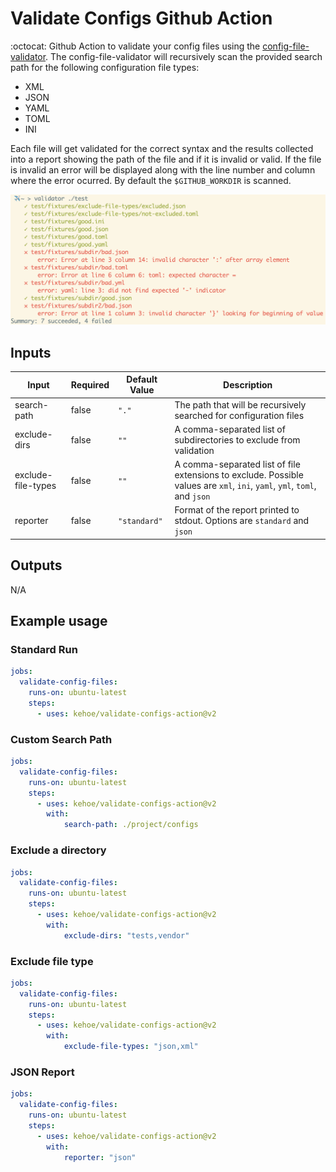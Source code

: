 # Validate Configs Github Action

:octocat: Github Action to validate your config files using the [config-file-validator](https://github.com/Boeing/config-file-validator). The config-file-validator will recursively scan the provided search path for the following configuration file types:

* XML
* JSON
* YAML
* TOML
* INI

Each file will get validated for the correct syntax and the results collected into a report showing the path of the file and if it is invalid or valid. If the file is invalid an error will be displayed along with the line number and column where the error ocurred. By default the `$GITHUB_WORKDIR` is scanned.

![Standard Run](./img/standard_run.png)

## Inputs

| Input              | Required | Default Value | Description |
| ------------------ | -------- | ------------- | ----------- |
| search-path        | false    | `"."`         | The path that will be recursively searched for configuration files |
| exclude-dirs       | false    | `""`          | A comma-separated list of subdirectories to exclude from validation |
| exclude-file-types | false    | `""`          | A comma-separated list of file extensions to exclude. Possible values are `xml`, `ini`, `yaml`, `yml`, `toml`, and `json` |
| reporter           | false    | `"standard"`   | Format of the report printed to stdout. Options are `standard` and `json` |


## Outputs

N/A

## Example usage

### Standard Run

```yml
jobs:
  validate-config-files:
    runs-on: ubuntu-latest
    steps:
      - uses: kehoe/validate-configs-action@v2
```

### Custom Search Path

```yml
jobs:
  validate-config-files:
    runs-on: ubuntu-latest
    steps:
      - uses: kehoe/validate-configs-action@v2
        with:
            search-path: ./project/configs
```

### Exclude a directory

```yml
jobs:
  validate-config-files:
    runs-on: ubuntu-latest
    steps:
      - uses: kehoe/validate-configs-action@v2
        with:
            exclude-dirs: "tests,vendor"
```

### Exclude file type

```yml
jobs:
  validate-config-files:
    runs-on: ubuntu-latest
    steps:
      - uses: kehoe/validate-configs-action@v2
        with:
            exclude-file-types: "json,xml"
```

### JSON Report

```yml
jobs:
  validate-config-files:
    runs-on: ubuntu-latest
    steps:
      - uses: kehoe/validate-configs-action@v2
        with:
            reporter: "json"
```

